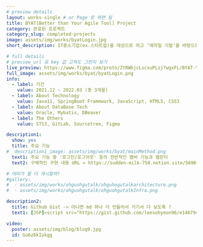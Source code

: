 ```yaml
---
# preview details
layout: works-single # or Page 로 하면 됨
title: BYAT[Better than Your Agile Tool] Project
category: 완료된 프로젝트
category_slug: completed-projects
image: assets/img/works/byatLogin.jpg  
short_description: IT중소기업(ex.스타트업)을 대상으로 하고 ‘애자일 기법’을 바탕으로 프로세스를 관리해주는 PMS 어플리케이션

# full details
# preview_url 로 key 값 고쳐도 그런지 보기
live_preview: https://www.figma.com/proto/ZtRWbjcLscxuPLzj7wgxFL/BYAT-%ED%94%84%EB%A1%9C%ED%86%A0%ED%83%80%EC%9D%B4%ED%95%91?embed_host=notion&kind=proto&node-id=659-65401&page-id=0%3A1&scaling=min-zoom&show-proto-sidebar=1&starting-point-node-id=659%3A65401 # 뭘까 -> 미리 프리뷰 보여주는 것 같은데 
full_image: assets/img/works/byat/byatLogin.png
info:
  - label: 기간
    value: 2021.12 ~ 2022.03 (총 3개월)
  - label: About Technology
    value: Java11, SpringBoot Framework, JavaScript, HTML5, CSS3
  - label: About DataBase Tech
    value: Oracle, Mybatis, DBeaver
  - label: The Others
    value: STS3, GitLab, Sourcetree, Figma

description1:
  show: yes
  title: 주요 기능 
#  description1_image: assets/img/works/byat/mainMethod.png
  text1: 주요 기능 중 '로그인/로그아웃' 등의 전반적인 멤버 기능과 캘린더
  text2: 구체적인 구현 내용 URL = https://sudden-milk-758.notion.site/569697dad03340809dcd1e90ad21547e?pvs=4

# 여따가 뭘 더 게시할까?
#gallery:
#  - assets/img/works/ohguohgutalk/ohguhogutalkarchitecture.png
#  - assets/img/works/ohguohgutalk/ohguohgutalkInfra.png

description2:
  title: Github Gist -> 아니면 md 하나 더 만들어서 거기서 다 보도록 ? 
  text1: [JSP]<script src="https://gist.github.com/leesohyeon96/e146794f17d53f544a2738c1259824de.js"></script>[Controller]<script src="https://gist.github.com/leesohyeon96/fbbd8defccd8ff27710502454972ea74.js"></script>[Service]<script src="https://gist.github.com/leesohyeon96/d2043d067fd4e16eb4960edcc86cb3f3.js"></script>[Mapper]<script src="https://gist.github.com/leesohyeon96/7856326263d5235e19a57f5c3b17a26c.js"></script> 

video:
  poster: assets/img/blog/blog9.jpg
  id: Gu6z6kIukgg
---
```


